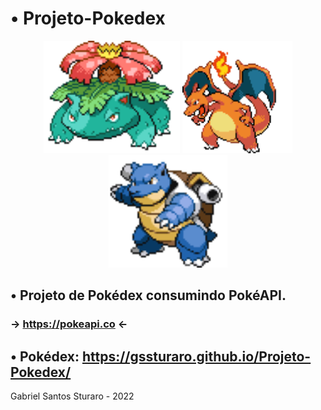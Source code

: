 # • Projeto-Pokedex

<div align="center">
  
  <img height="180em" src="https://raw.githubusercontent.com/PokeAPI/sprites/master/sprites/pokemon/versions/generation-v/black-white/animated/3.gif"/>
  <img height="180em" src="https://raw.githubusercontent.com/PokeAPI/sprites/master/sprites/pokemon/versions/generation-v/black-white/animated/6.gif"/>
  <img height="180em" src="https://raw.githubusercontent.com/PokeAPI/sprites/master/sprites/pokemon/versions/generation-v/black-white/animated/9.gif"/>
  
</div>

## • Projeto de Pokédex consumindo PokéAPI.
### -> https://pokeapi.co <-

## • Pokédex: https://gssturaro.github.io/Projeto-Pokedex/

Gabriel Santos Sturaro - 2022
